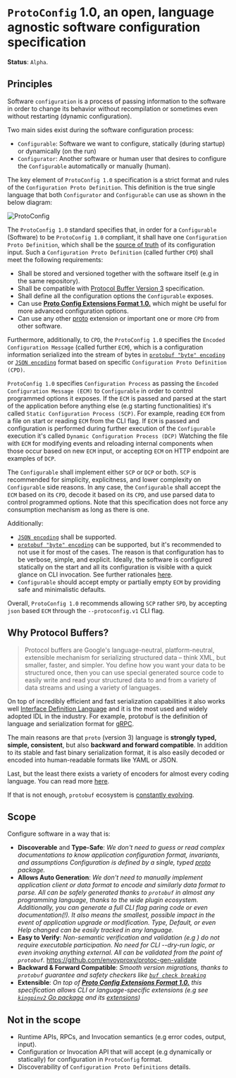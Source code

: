 # `ProtoConfig` 1.0, an open, language agnostic software configuration specification

**Status**: `Alpha`.

## Principles

Software `configuration` is a process of passing information to the software in order to change its behavior without recompilation or sometimes even without restarting (dynamic configuration).

Two main sides exist during the software configuration process:

* `Configurable`: Software we want to configure, statically (during startup) or dynamically (on the run)
* `Configurator`: Another software or human user that desires to configure the `Configurable` automatically or manually (human).

The key element of `ProtoConfig 1.0` specification is a strict format and rules of the `Configuration Proto Definition`. This definition is the true single language that both `Configurator` and `Configurable` can use as shown in the below diagram:

![ProtoConfig](https://docs.google.com/drawings/d/e/2PACX-1vSANZkljSiDgV-o0a-dL0ryZz19p3Hblt5V_qozhBcY5ILq8j3T2GEAdCCHFHoSGT9h2H4LDqJ9bCn_/pub?w=1440&h=1080)

The `ProtoConfig 1.0` standard specifies that, in order for a `Configurable` (Software) to be `ProtoConfig 1.0` compliant, it shall have one `Configuration Proto Definition`, which shall be the [source of truth](https://en.wikipedia.org/wiki/Single_source_of_truth) of its configuration input. Such a `Configuration Proto Definition` (called further `CPD`) shall meet the following requirements:

* Shall be stored and versioned together with the software itself (e.g in the same repository).
* Shall be compatible with [Protocol Buffer Version 3](https://developers.google.com/protocol-buffers/docs/reference/proto3-spec) specification.
* Shall define all the configuration options the `Configurable` exposes.
* Can use [**Proto Config Extensions Format 1.0.**](proto/protoconfig/v1/extensions.proto) which might be useful for more advanced configuration options.
* Can use any other [proto](https://developers.google.com/protocol-buffers) extension or important one or more `CPD` from other software.

Furthermore, additionally, to `CPD`, the `ProtoConfig 1.0` specifies the `Encoded Configuration Message` (called further `ECM`), which is a configuration information serialized into the stream of bytes in [`protobuf "byte" encoding`](https://developers.google.com/protocol-buffers/docs/encoding) or [`JSON encoding`](https://developers.google.com/protocol-buffers/docs/proto3#json) format based on specific `Configuration Proto Definition (CPD)`.

`ProtoConfig 1.0` specifies `Configuration Process` as passing the `Encoded Configuration Message (ECM)` to `Configurable` in order to control programmed options it exposes.
If the `ECM` is passed and parsed at the start of the application before anything else (e.g starting functionalities) it's called `Static Configuration Process (SCP)`. For example, reading `ECM` from a file on start or reading `ECM` from the CLI flag. If `ECM` is passed and configuration is performed during further execution of the `Configurable` execution it's called `Dynamic Configuration Process (DCP)` Watching the file with `ECM` for modifying events and reloading internal components when those occur based on new `ECM` input, or accepting `ECM` on HTTP endpoint are examples of `DCP`.

The `Configurable` shall implement either `SCP` or `DCP` or both. `SCP` is recommended for simplicity, explicitness, and lower complexity on `Configurable` side reasons.
In any case, the `Configurable` shall accept the `ECM` based on its `CPD`, decode it based on its `CPD`, and use parsed data to control programmed options. Note that this specification does not force any consumption mechanism as long as there is one.

Additionally:

* [`JSON encoding`](https://developers.google.com/protocol-buffers/docs/proto3#json) shall be supported.
* [`protobuf "byte" encoding`](https://developers.google.com/protocol-buffers/docs/encoding) can be supported, but it's recommended to not use it for most of the cases. The reason is that configuration has to be verbose, simple, and explicit. Ideally, the software is configured statically on the start and all its configuration is visible with a quick glance on CLI invocation. See further rationales [here](https://www.bwplotka.dev/2020/flagarize/#flags-ftw).
* `Configurable` should accept empty or partially empty `ECM` by providing safe and minimalistic defaults.

Overall, `ProtoConfig 1.0` recommends allowing `SCP` rather `SPD`, by accepting `json` based `ECM` through the `--protoconfig.v1` CLI flag.

## Why Protocol Buffers?

> Protocol buffers are Google's language-neutral, platform-neutral, extensible mechanism for serializing structured data – think XML, but smaller, faster, and simpler. You define how you want your data to be structured once, then you can use special generated source code to easily write and read your structured data to and from a variety of data streams and using a variety of languages.

On top of incredibly efficient and fast serialization capabilities it also works well [Interface Definition Language](https://en.wikipedia.org/wiki/Interface_description_language) and it is the most used and widely adopted IDL in the industry. For example, protobuf is the definition of language and serialization format for [gRPC](https://grpc.io/).

The main reasons are that `proto` (version 3) language is **strongly typed, simple, consistent**, but also **backward and forward compatible**. In addition to its stable and fast binary serialization format, it is also easily decoded or encoded into human-readable formats like YAML or JSON.

Last, but the least there exists a variety of encoders for almost every coding language. You can read more [here](https://developers.google.com/protocol-buffers/docs/cpptutorial).

If that is not enough, `protobuf` ecosystem is [constantly evolving](https://twitter.com/bwplotka/status/1345076383190556676).

## Scope

Configure software in a way that is:

* **Discoverable** and **Type-Safe**: *We don't need to guess or read complex documentations to know application configuration format, invariants, and assumptions Configuration is defined by a single, typed [proto](https://developers.google.com/protocol-buffers) package.*
* **Allows Auto Generation**: *We don't need to manually implement application client or data format to encode and similarly data format to parse. All can be safely generated thanks to `protobuf` in almost any programming language, thanks to the wide plugin ecosystem. Additionally, you can generate a full CLI flag paring code or even documentation(!). It also means the smallest, possible impact in the event of application upgrade or modification. Type, Default, or even Help changed can be easily tracked in any language.*
* **Easy to Verify**: *Non-semantic verification and validation (e.g ) do not require executable participation. No need for CLI --dry-run logic, or even invoking anything external. All can be validated from the point of `protobuf`.* https://github.com/envoyproxy/protoc-gen-validate
* **Backward & Forward Compatible**: *Smooth version migrations, thanks to `protobuf` guarantee and safety checkers like [`buf check breaking`](https://docs.buf.build/breaking-usage)*
* **Extensible**: *On top of [**Proto Config Extensions Format 1.0.**](proto/protoconfig/v1/extensions.proto) this specification allows CLI or language-specific extensions (e.g see [`kingpinv2` Go package](go/kingpinv2) and its [extensions](go/kingpinv2/proto/protoconfig/kingpinv2/v1/extensions.proto))*

## Not in the scope

* Runtime APIs, RPCs, and Invocation semantics (e.g error codes, output, input).
* Configuration or Invocation API that will accept (e.g dynamically or statically) for configuration in `ProtoConfig` format.
* Discoverability of `Configuration Proto Definitions` details.
